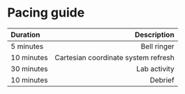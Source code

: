 # Pacing guide
Duration | Description 
:-|-:
5 minutes | Bell ringer
10 minutes | Cartesian coordinate system refresh
30 minutes | Lab activity
10 minutes | Debrief

